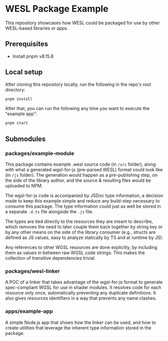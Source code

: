 # WESL Package Example

This repository showcases how WESL could be packaged for use by other WESL-based libraries or apps.

## Prerequisites
- Install pnpm v8.15.8

## Local setup

After cloning this repository locally, run the following in the repo's root directory:
```bash
pnpm install
```

After that, you can run the following any time you want to execute the "example app":
```bash
pnpm start
```

## Submodules

### packages/example-module

This package contains example .wesl source code (in `/src` folder), along with what a generated wgsl-for-js (pre-parsed WESL) format could look like (in `/js` folder). The
generation would happen as a pre-publishing step, on the side of the library author, and the source & resulting files would be uploaded to NPM.

The wgsl-for-js code is accompanied by JSDoc type information, a decision made to keep
 this example simple and reduce any build-step necessary to consume this package. The 
 type information could just as well be stored in a separate `.d.ts` file alongside the `.js` file.

 The types are tied directly to the resources they are meant to describe, which removes the need to later couple them back together by string key or by any other means on the side of the library consumer (e.g., structs are defined as JS values, easy to analyze statically by TS and at runtime by JS).

 Any references to other WGSL resources are done explicitly, by including them as values in between raw WGSL code strings. This makes the collection of transitive dependencies trivial.

 ### packages/wesl-linker

 A POC of a linker that takes advantage of the wgsl-for-js format to generate spec-compliant WGSL for use in shader modules. It resolves code for each resource only once, automatically preventing any duplicate definitions. It also gives resources identifiers in a way that prevents any name clashes.

 ### apps/example-app

 A simple Node.js app that shows how the linker can be used, and how to create utilities that leverage the inherent type information stored in the package.